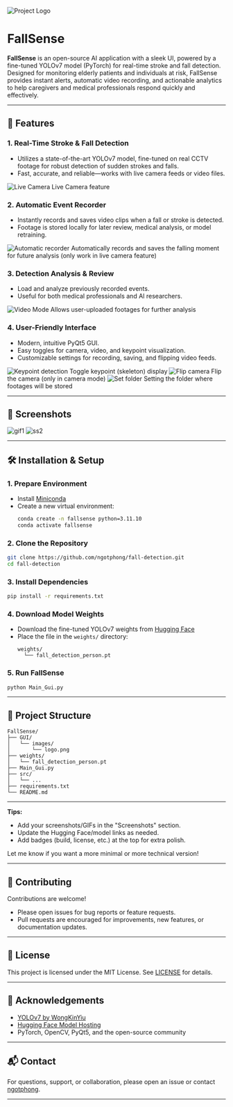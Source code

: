 ![Project Logo](GUI/images/logo.png)

# FallSense

**FallSense** is an open-source AI application with a sleek UI, powered by a fine-tuned YOLOv7 model (PyTorch) for real-time stroke and fall detection. Designed for monitoring elderly patients and individuals at risk, FallSense provides instant alerts, automatic video recording, and actionable analytics to help caregivers and medical professionals respond quickly and effectively.

---

## 🚀 Features

### 1. Real-Time Stroke & Fall Detection

- Utilizes a state-of-the-art YOLOv7 model, fine-tuned on real CCTV footage for robust detection of sudden strokes and falls.
- Fast, accurate, and reliable—works with live camera feeds or video files.

![Live Camera](GUI/images/examples/f1.png)
Live Camera feature

### 2. Automatic Event Recorder

- Instantly records and saves video clips when a fall or stroke is detected.
- Footage is stored locally for later review, medical analysis, or model retraining.

![Automatic recorder](GUI/images/examples/f6.png)
Automatically records and saves the falling moment for future analysis (only work in live camera feature)

### 3. Detection Analysis & Review

- Load and analyze previously recorded events.
- Useful for both medical professionals and AI researchers.

![Video Mode](GUI/images/examples/f2.png)
Allows user-uploaded footages for further analysis

### 4. User-Friendly Interface

- Modern, intuitive PyQt5 GUI.
- Easy toggles for camera, video, and keypoint visualization.
- Customizable settings for recording, saving, and flipping video feeds.

![Keypoint detection](GUI/images/examples/f3.png)
Toggle keypoint (skeleton) display
![Flip camera](GUI/images/examples/f4.png)
Flip the camera (only in camera mode)
![Set folder](GUI/images/examples/f5.png)
Setting the folder where footages will be stored

---

## 📸 Screenshots

![gif1](GUI/images/examples/gif1.gif1)
![ss2](GUI/images/examples/ss2.png)

---

## 🛠️ Installation & Setup

### 1. **Prepare Environment**

- Install [Miniconda](https://docs.conda.io/en/latest/miniconda.html)
- Create a new virtual environment:
  ```sh
  conda create -n fallsense python=3.11.10
  conda activate fallsense
  ```

### 2. **Clone the Repository**

```sh
git clone https://github.com/ngotphong/fall-detection.git
cd fall-detection
```

### 3. **Install Dependencies**

```sh
pip install -r requirements.txt
```

### 4. **Download Model Weights**

- Download the fine-tuned YOLOv7 weights from [Hugging Face](https://huggingface.co/ngotphong/FallSense/tree/main)
- Place the file in the `weights/` directory:
  ```
  weights/
    └── fall_detection_person.pt
  ```

### 5. **Run FallSense**

```sh
python Main_Gui.py
```

---

## 📂 Project Structure

```
FallSense/
├── GUI/
│   └── images/
│       └── logo.png
├── weights/
│   └── fall_detection_person.pt
├── Main_Gui.py
├── src/
│   └── ...
├── requirements.txt
└── README.md
```

---

**Tips:**

- Add your screenshots/GIFs in the "Screenshots" section.
- Update the Hugging Face/model links as needed.
- Add badges (build, license, etc.) at the top for extra polish.

Let me know if you want a more minimal or more technical version!

---

## 🤝 Contributing

Contributions are welcome!

- Please open issues for bug reports or feature requests.
- Pull requests are encouraged for improvements, new features, or documentation updates.

---

## 📄 License

This project is licensed under the MIT License. See [LICENSE](LICENSE) for details.

---

## 🙏 Acknowledgements

- [YOLOv7 by WongKinYiu](https://github.com/WongKinYiu/yolov7)
- [Hugging Face Model Hosting](https://huggingface.co/ngotphong/FallSense)
- PyTorch, OpenCV, PyQt5, and the open-source community

---

## 📬 Contact

For questions, support, or collaboration, please open an issue or contact [ngotphong](https://github.com/ngotphong).

---

<!-- Add more badges, images, or links as your project grows! -->

